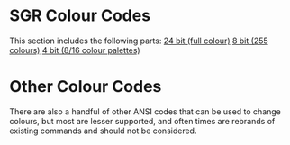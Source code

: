 # SGR Colour Codes
This section includes the following parts:
[24 bit (full colour)](./24-bit-colour.md)
[8 bit (255 colours)](./8-bit-colour.md)
[4 bit (8/16 colour palettes)](./24-bit-colour.md)

# Other Colour Codes
There are also a handful of other ANSI codes that can be used to change colours, but most are lesser supported, and often times are rebrands of existing commands and should not be considered.
